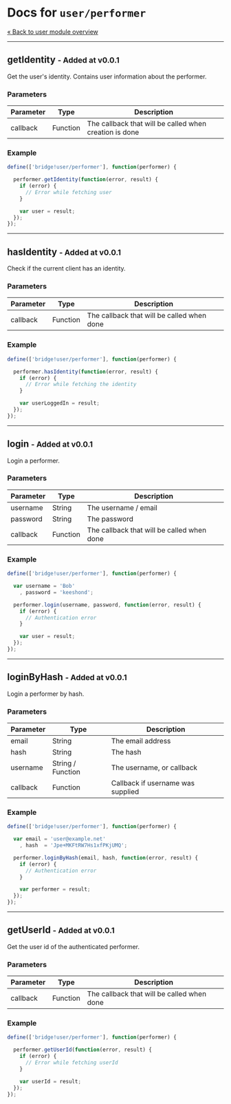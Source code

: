 Docs for `user/performer`
=======

[&laquo; Back to user module overview](/api/user/index.md)

-----

getIdentity <small>- Added at v0.0.1</small>
-----

Get the user's identity. Contains user information about the performer.

### Parameters

| Parameter | Type     | Description                                            |
| --------- | -------- | ------------------------------------------------------ |
| callback  | Function | The callback that will be called when creation is done |

### Example
```js
define(['bridge!user/performer'], function(performer) {

  performer.getIdentity(function(error, result) {
    if (error) {
      // Error while fetching user
    }

    var user = result;
  });
});
```

------

hasIdentity <small>- Added at v0.0.1</small>
------

Check if the current client has an identity.

### Parameters

| Parameter | Type     | Description                                |
| --------- | -------- | ------------------------------------------ |
| callback  | Function | The callback that will be called when done |

### Example

```javascript
define(['bridge!user/performer'], function(performer) {

  performer.hasIdentity(function(error, result) {
    if (error) {
      // Error while fetching the identity
    }

    var userLoggedIn = result;
  });
});
```

-----

login <small>- Added at v0.0.1</small>
-----
Login a performer.

### Parameters

| Parameter | Type          | Description                                |
| --------- | ------------- | -------------------------------------------|
| username  | String        | The username / email                       |
| password  | String        | The password                               |
| callback  | Function      | The callback that will be called when done |

### Example
```js
define(['bridge!user/performer'], function(performer) {

  var username = 'Bob'
    , password = 'keeshond';

  performer.login(username, password, function(error, result) {
    if (error) {
      // Authentication error
    }

    var user = result;
  });
});
```

-----

loginByHash <small>- Added at v0.0.1</small>
------

Login a performer by hash.

### Parameters

| Parameter | Type              | Description                                |
| --------- | ----------------- | ------------------------------------------ |
| email     | String            | The email address                          |
| hash      | String            | The hash                                   |
| username  | String / Function | The username, or callback                  |
| callback  | Function          | Callback if username was supplied          |

### Example

```javascript
define(['bridge!user/performer'], function(performer) {

  var email = 'user@example.net'
    , hash  = 'Jpe+MKFtRW7Hs1xfPKjUMQ';

  performer.loginByHash(email, hash, function(error, result) {
    if (error) {
      // Authentication error
    }

    var performer = result;
  });
});
```

-----

getUserId <small>- Added at v0.0.1</small>
-----
Get the user id of the authenticated performer.

### Parameters

| Parameter | Type          | Description                                |
| --------- | ------------- | ------------------------------------------ |
| callback  | Function      | The callback that will be called when done |

### Example
```js
define(['bridge!user/performer'], function(performer) {

  performer.getUserId(function(error, result) {
    if (error) {
      // Error while fetching userId
    }

    var userId = result;
  });
});
```
